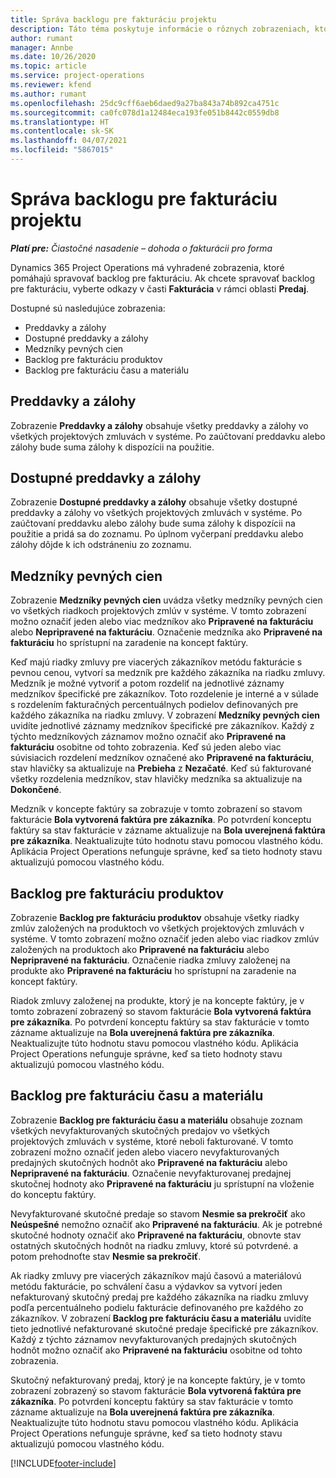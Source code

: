 ```yaml
---
title: Správa backlogu pre fakturáciu projektu
description: Táto téma poskytuje informácie o rôznych zobrazeniach, ktoré je možné použiť pri správe backlogu pre fakturáciu na projektoch.
author: rumant
manager: Annbe
ms.date: 10/26/2020
ms.topic: article
ms.service: project-operations
ms.reviewer: kfend
ms.author: rumant
ms.openlocfilehash: 25dc9cff6aeb6daed9a27ba843a74b892ca4751c
ms.sourcegitcommit: ca0fc078d1a12484eca193fe051b8442c0559db8
ms.translationtype: HT
ms.contentlocale: sk-SK
ms.lasthandoff: 04/07/2021
ms.locfileid: "5867015"
---
```

# <a name="manage-project-billing-backlog"></a>Správa backlogu pre fakturáciu projektu 

_**Platí pre:** Čiastočné nasadenie – dohoda o fakturácii pro forma_

Dynamics 365 Project Operations má vyhradené zobrazenia, ktoré pomáhajú spravovať backlog pre fakturáciu. Ak chcete spravovať backlog pre fakturáciu, vyberte odkazy v časti **Fakturácia** v rámci oblasti **Predaj**. 

Dostupné sú nasledujúce zobrazenia:

- Preddavky a zálohy
- Dostupné preddavky a zálohy
- Medzníky pevných cien
- Backlog pre fakturáciu produktov
- Backlog pre fakturáciu času a materiálu

## <a name="retainers-and-advances"></a>Preddavky a zálohy

Zobrazenie **Preddavky a zálohy** obsahuje všetky preddavky a zálohy vo všetkých projektových zmluvách v systéme. Po zaúčtovaní preddavku alebo zálohy bude suma zálohy k dispozícii na použitie.

## <a name="available-retainers-and-advances"></a>Dostupné preddavky a zálohy

Zobrazenie **Dostupné preddavky a zálohy** obsahuje všetky dostupné preddavky a zálohy vo všetkých projektových zmluvách v systéme. Po zaúčtovaní preddavku alebo zálohy bude suma zálohy k dispozícii na použitie a pridá sa do zoznamu. Po úplnom vyčerpaní preddavku alebo zálohy dôjde k ich odstráneniu zo zoznamu.

## <a name="fixed-price-milestones"></a>Medzníky pevných cien

Zobrazenie **Medzníky pevných cien** uvádza všetky medzníky pevných cien vo všetkých riadkoch projektových zmlúv v systéme. V tomto zobrazení možno označiť jeden alebo viac medzníkov ako **Pripravené na fakturáciu** alebo **Nepripravené na fakturáciu**. Označenie medzníka ako **Pripravené na fakturáciu** ho sprístupní na zaradenie na koncept faktúry.

Keď majú riadky zmluvy pre viacerých zákazníkov metódu fakturácie s pevnou cenou, vytvorí sa medzník pre každého zákazníka na riadku zmluvy. Medzník je možné vytvoriť a potom rozdeliť na jednotlivé záznamy medzníkov špecifické pre zákazníkov. Toto rozdelenie je interné a v súlade s rozdelením fakturačných percentuálnych podielov definovaných pre každého zákazníka na riadku zmluvy. V zobrazení **Medzníky pevných cien** uvidíte jednotlivé záznamy medzníkov špecifické pre zákazníkov. Každý z týchto medzníkových záznamov možno označiť ako **Pripravené na fakturáciu** osobitne od tohto zobrazenia. Keď sú jeden alebo viac súvisiacich rozdelení medzníkov označené ako **Pripravené na fakturáciu**, stav hlavičky sa aktualizuje na **Prebieha** z **Nezačaté**. Keď sú fakturované všetky rozdelenia medzníkov, stav hlavičky medzníka sa aktualizuje na **Dokončené**.

Medzník v koncepte faktúry sa zobrazuje v tomto zobrazení so stavom fakturácie **Bola vytvorená faktúra pre zákazníka**. Po potvrdení konceptu faktúry sa stav fakturácie v zázname aktualizuje na **Bola uverejnená faktúra pre zákazníka**. Neaktualizujte túto hodnotu stavu pomocou vlastného kódu. Aplikácia Project Operations nefunguje správne, keď sa tieto hodnoty stavu aktualizujú pomocou vlastného kódu.

## <a name="product-billing-backlog"></a>Backlog pre fakturáciu produktov

Zobrazenie **Backlog pre fakturáciu produktov** obsahuje všetky riadky zmlúv založených na produktoch vo všetkých projektových zmluvách v systéme. V tomto zobrazení možno označiť jeden alebo viac riadkov zmlúv založených na produktoch ako **Pripravené na fakturáciu** alebo **Nepripravené na fakturáciu**. Označenie riadka zmluvy založenej na produkte ako **Pripravené na fakturáciu** ho sprístupní na zaradenie na koncept faktúry.

Riadok zmluvy založenej na produkte, ktorý je na koncepte faktúry, je v tomto zobrazení zobrazený so stavom fakturácie **Bola vytvorená faktúra pre zákazníka**. Po potvrdení konceptu faktúry sa stav fakturácie v tomto zázname aktualizuje na **Bola uverejnená faktúra pre zákazníka**. Neaktualizujte túto hodnotu stavu pomocou vlastného kódu. Aplikácia Project Operations nefunguje správne, keď sa tieto hodnoty stavu aktualizujú pomocou vlastného kódu.

## <a name="time-and-material-billing-backlog"></a>Backlog pre fakturáciu času a materiálu

Zobrazenie **Backlog pre fakturáciu času a materiálu** obsahuje zoznam všetkých nevyfakturovaných skutočných predajov vo všetkých projektových zmluvách v systéme, ktoré neboli fakturované. V tomto zobrazení možno označiť jeden alebo viacero nevyfakturovaných predajných skutočných hodnôt ako **Pripravené na fakturáciu** alebo **Nepripravené na fakturáciu**. Označenie nevyfakturovanej predajnej skutočnej hodnoty ako **Pripravené na fakturáciu** ju sprístupní na vloženie do konceptu faktúry.

Nevyfakturované skutočné predaje so stavom **Nesmie sa prekročiť** ako **Neúspešné** nemožno označiť ako **Pripravené na fakturáciu**. Ak je potrebné skutočné hodnoty označiť ako **Pripravené na fakturáciu**, obnovte stav ostatných skutočných hodnôt na riadku zmluvy, ktoré sú potvrdené. a potom prehodnoťte stav **Nesmie sa prekročiť**.

Ak riadky zmluvy pre viacerých zákazníkov majú časovú a materiálovú metódu fakturácie, po schválení času a výdavkov sa vytvorí jeden nefakturovaný skutočný predaj pre každého zákazníka na riadku zmluvy podľa percentuálneho podielu fakturácie definovaného pre každého zo zákazníkov. V zobrazení **Backlog pre fakturáciu času a materiálu** uvidíte tieto jednotlivé nefakturované skutočné predaje špecifické pre zákazníkov. Každý z týchto záznamov nevyfakturovaných predajných skutočných hodnôt možno označiť ako **Pripravené na fakturáciu** osobitne od tohto zobrazenia.

Skutočný nefakturovaný predaj, ktorý je na koncepte faktúry, je v tomto zobrazení zobrazený so stavom fakturácie **Bola vytvorená faktúra pre zákazníka**. Po potvrdení konceptu faktúry sa stav fakturácie v tomto zázname aktualizuje na **Bola uverejnená faktúra pre zákazníka**. Neaktualizujte túto hodnotu stavu pomocou vlastného kódu. Aplikácia Project Operations nefunguje správne, keď sa tieto hodnoty stavu aktualizujú pomocou vlastného kódu.


[!INCLUDE[footer-include](../../includes/footer-banner.md)]
